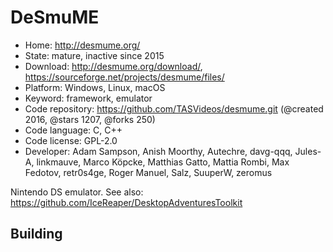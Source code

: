 # DeSmuME

- Home: http://desmume.org/
- State: mature, inactive since 2015
- Download: http://desmume.org/download/, https://sourceforge.net/projects/desmume/files/
- Platform: Windows, Linux, macOS
- Keyword: framework, emulator
- Code repository: https://github.com/TASVideos/desmume.git (@created 2016, @stars 1207, @forks 250)
- Code language: C, C++
- Code license: GPL-2.0
- Developer: Adam Sampson, Anish Moorthy, Autechre, davg-qqq, Jules-A, linkmauve, Marco Köpcke, Matthias Gatto, Mattia Rombi, Max Fedotov, retr0s4ge, Roger Manuel, Salz, SuuperW, zeromus

Nintendo DS emulator.
See also: https://github.com/IceReaper/DesktopAdventuresToolkit

## Building
